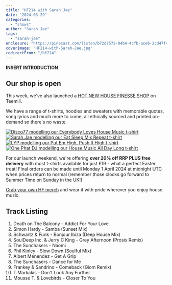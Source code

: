 ```yaml
---
title: "HF214 with Sarah Jae"
date: "2024-03-29"
categories:
  - "shows"
author: "Sarah Jae"
tags:
  - "sarah-jae"
enclosure: "https://pinecast.com/listen/b72d7572-04b4-4cfb-ace6-2cd47f491272.mp3 86877130 audio/mpeg "
coverImage: "HF214-with-Sarah-Jae.jpg"
redirectFrom: "/hf214"
---
```


**INSERT INTRODUCTION**

## Our shop is open

This week, we've also launched a [HOT NEW HOUSE FINESSE SHOP](/shop/) on Teemill.

We have a range of t-shirts, hoodies and sweaters with memorable quotes, song lyrics and much more to come, all ethically sourced and printed on-demand so there's no waste.

[![Disco77 modelling our Everybody Loves House Music t-shirt](/img/merch/Everybody-Loves-House-Music-tshirt-Disco77.jpg)](https://housefinesse.teemill.com/product/everybody-loves-house-music/)
[![Sarah Jae modelling our Eat Sleep Mix Repeat t-shirt](/img/merch/Eat-Sleep-Mix-Repeat-tshirt-Sarah-Jae.jpeg)](https://housefinesse.teemill.com/product/put-em-high-push-it-high/)
[![LYP modelling our Put Em High, Push It High t-shirt](/img/merch/Put-Em-High-Push-It-High-tshirt-LYP.jpg)](https://housefinesse.teemill.com/product/put-em-high-push-it-high/)
[![One Phat DJ modelling our House Music All Day Long t-shirt](/img/merch/House-Music-All-Day-Long-tshirt-OnePhatDJ.jpg)](https://housefinesse.teemill.com/product/eat-sleep-mix-repeat-t-shirt/)

For our launch weekend, we're offering **over 20% off RRP PLUS free delivery** with most t-shirts available for just £19 - what a perfect Easter treat!
Final orders can be made until Monday 1 April 2024 at midnight UTC when prices return to normal (remember those clocks go forward to Summer Time on Sunday in the UK!)

[Grab your own HF merch](/shop) and wear it with pride wherever you enjoy house music.

## Track Listing

1. Death on The Balcony - Addict For Your Love
2. Simon Hardy - Samba (Sunset Mix)
3. Schwartz & Funk - Bonjour Ibiza (Deep House Mix)
4. SoulDeep Inc. & Jerry C King - Grey Afternoon (Prosis Remix)
5. The Sunchasers - Naomi
6. Phil Kinley - Slow Down (Soulful Mix)
7. Albert Menendez - Get A Grip
8. The Sunchasers - Dance for Me
9. Frankey & Sandrino - Comeback (Giom Remix)
10. T.Markakis - Don't Look Any Further
11. Mousse T. & Lovebirds - Closer To You
